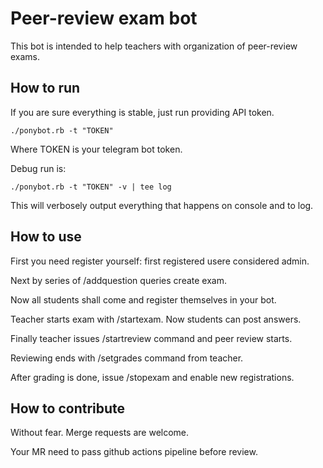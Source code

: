 # Peer-review exam bot

This bot is intended to help teachers with organization of peer-review exams.

## How to run

If you are sure everything is stable, just run providing API token.

```
./ponybot.rb -t "TOKEN"
```

Where TOKEN is your telegram bot token.

Debug run is:

```
./ponybot.rb -t "TOKEN" -v | tee log
```
This will verbosely output everything that happens on console and to log.

## How to use

First you need register yourself: first registered usere considered admin.

Next by series of /addquestion queries create exam.

Now all students shall come and register themselves in your bot.

Teacher starts exam with /startexam. Now students can post answers.

Finally teacher issues /startreview command and peer review starts.

Reviewing ends with /setgrades command from teacher.

After grading is done, issue /stopexam and enable new registrations.

## How to contribute

Without fear. Merge requests are welcome.

Your MR need to pass github actions pipeline before review.
